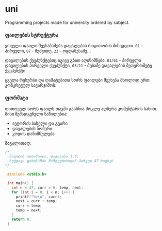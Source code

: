 # uni
Programming projects made for university ordered by subject.

### ფაილების სტრუქტურა
ყოველი ფაილი შეესაბამება დავალებას რიგითობის მიხედვით. `01` - პირველი,
`07` - მეშვიდე, `23` - ოცდამესამე...

დავალების ქვეპუნქტებიც იგივე გზით აღინიშნება. `01/01` - პირველი
დავალების პირველი ქვეპუნქტი, `03/11` - მესამე დავალების მეთერთმეტე
ქვეპუნქტი.


ყველა რესურსი და დამატებითი სორს ფაილები შეეხება მხოლოდ ერთ კონკრეტულ
სავარჯიშოს.

### ფორმატი
თითოეულ სორს ფაილს თავში გააჩნია მოკლე აღწერა კომენტარის სახით. მისი
შემადგენელი ნაწილებია:
* ავტორის სახელი და გვარი
* დავალების ნომერი
* კოდის დანიშნულება

მაგალითად:
```c
/* 
  ნიკოლოზ ოთიაშვილი, დავალება 3.4;
  ბეჭდავს ფიბონაჩის მიმდევრობიდან პირველ 47 რიცხვს
*/

 #include <stdio.h>

 int main() {
   int n = 47, curr = 0, temp, next;
   for (int i = 0; i < n; i++) {
     printf("%d\n", curr);
     next = curr + temp;
     curr = temp;
     temp = next;
   }
   return 0;
 }
```
